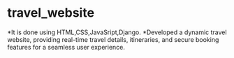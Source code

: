 # travel_website
*It is done using HTML,CSS,JavaSript,Django.
*Developed a dynamic travel website, providing real-time travel details, itineraries, and secure booking features for a seamless user experience.
